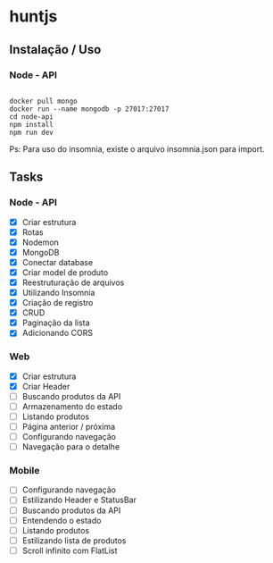 # huntjs

## Instalação / Uso

### Node - API
<pre><code>
docker pull mongo
docker run --name mongodb -p 27017:27017
cd node-api
npm install
npm run dev
</code></pre>

Ps: Para uso do insomnia, existe o arquivo insomnia.json para import.

## Tasks

### Node - API

- [x] Criar estrutura
- [x] Rotas
- [x] Nodemon
- [x] MongoDB
- [x] Conectar database
- [x] Criar model de produto
- [x] Reestruturação de arquivos
- [x] Utilizando Insomnia
- [x] Criação de registro
- [x] CRUD
- [x] Paginação da lista
- [x] Adicionando CORS

### Web
- [x] Criar estrutura
- [x] Criar Header
- [ ] Buscando produtos da API
- [ ] Armazenamento do estado
- [ ] Listando produtos
- [ ] Página anterior / próxima
- [ ] Configurando navegação
- [ ] Navegação para o detalhe

### Mobile

- [ ] Configurando navegação
- [ ] Estilizando Header e StatusBar
- [ ] Buscando produtos da API
- [ ] Entendendo o estado
- [ ] Listando produtos
- [ ] Estilizando lista de produtos
- [ ] Scroll infinito com FlatList